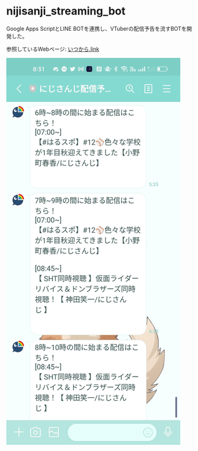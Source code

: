 # nijisanji_streaming_bot

Google Apps ScriptとLINE BOTを連携し、VTuberの配信予告を流すBOTを開発した。

参照しているWebページ: [いつから.link](https://www.itsukaralink.jp/)

![BOTスクリーンショット](nijisanji_streaming_notify.jpeg)
